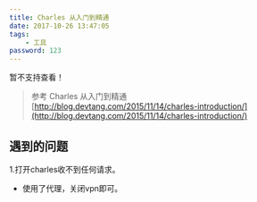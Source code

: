 ```yaml
---
title: Charles 从入门到精通
date: 2017-10-26 13:47:05
tags:
    - 工具
password: 123
---
```

暂不支持查看！
<!--more-->
> 参考
> Charles 从入门到精通 [http://blog.devtang.com/2015/11/14/charles-introduction/](http://blog.devtang.com/2015/11/14/charles-introduction/)


## 遇到的问题
1.打开charles收不到任何请求。
* 使用了代理，关闭vpn即可。